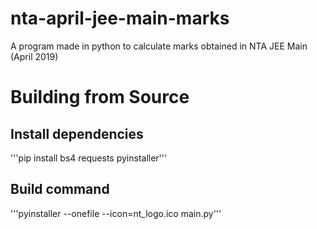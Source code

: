 # nta-april-jee-main-marks
A program made in python to calculate marks obtained in NTA JEE Main (April 2019)

# Building from Source

## Install dependencies
'''pip install bs4 requests pyinstaller'''

## Build command
'''pyinstaller --onefile --icon=nt_logo.ico main.py'''
